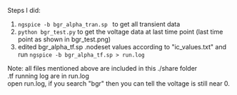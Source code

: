 Steps I did:
1. ```ngspice -b bgr_alpha_tran.sp ``` to get all transient data
2. ``` python bgr_test.py ``` to get the voltage data at last time point (last time point as shown in bgr_test.png)
3. edited bgr_alpha_tf.sp .nodeset values according to "ic_values.txt" and run ```ngspice -b bgr_alpha_tf.sp > run.log``` 

Note:
all files mentioned above are included in this ./share folder  
.tf running log are in run.log  
open run.log, if you search "bgr" then you can tell the voltage is still near 0.  